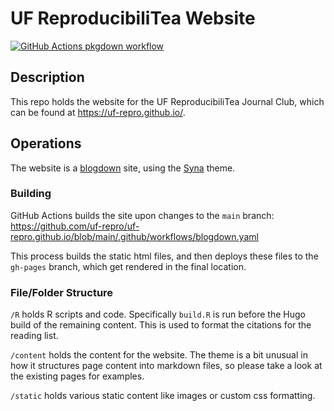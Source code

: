 
# UF ReproducibiliTea Website

<!-- badges: start -->
[![GitHub Actions pkgdown workflow](https://github.com/uf-repro/uf-repro.github.io/workflows/pkgdown/badge.svg)](https://github.com/uf-repro/uf-repro.github.io/actions?query=workflow%3Apkgdown)
<!-- badges: end -->

## Description

This repo holds the website for the UF ReproducibiliTea Journal Club, which can be found at https://uf-repro.github.io/.

## Operations

The website is a [blogdown](https://bookdown.org/yihui/blogdown/) site, using the [Syna](https://syna.okkur.org/) theme.

### Building

GitHub Actions builds the site upon changes to the `main` branch: 
https://github.com/uf-repro/uf-repro.github.io/blob/main/.github/workflows/blogdown.yaml

This process builds the static html files, and then deploys these files to the `gh-pages` branch, which get rendered in the final location.

### File/Folder Structure

`/R` holds R scripts and code. Specifically `build.R` is run before the Hugo build of the remaining content. This is used to format the citations for the reading list.

`/content` holds the content for the website. The theme is a bit unusual in how it structures page content into markdown files, so please take a look at the existing pages for examples.

`/static` holds various static content like images or custom css formatting.
